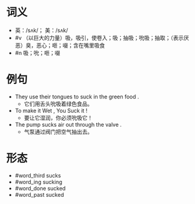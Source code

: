 # 词义
- 英：/sʌk/； 美：/sʌk/
- #v （以巨大的力量）吸，吸引，使卷入；吸；抽吸；吮吸；抽取；（表示厌恶）臭，恶心；咂；啜；含在嘴里吸食
- #n 吸；吮；咂；啜
# 例句
- They use their tongues to suck in the green food .
	- 它们用舌头吮吸着绿色食品。
- To make it Wet , You Suck it !
	- 要让它湿润，你必须吮吸它！
- The pump sucks air out through the valve .
	- 气泵通过阀门把空气抽出去。
# 形态
- #word_third sucks
- #word_ing sucking
- #word_done sucked
- #word_past sucked

